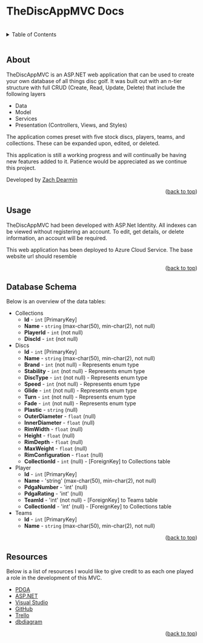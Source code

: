 <!-- HEADER -->
# TheDiscAppMVC Docs

<br/>
<!-- TABLE OF CONTENTS -->
<details>
  <summary>Table of Contents</summary>
  <ol>
    <li><a href="#setup">About</a></li>
    <li><a href="#usage">Usage</a></li>
    <li><a href="#database-schema">Database Schema</a></li>
    <li>
        <a href="#schemas">Schemas</a>
        <ul>
            <li><a href="#collections">Collections</a></li>
            <li><a href="#discs">Discs</a></li>
            <li><a href="#players">Players</a></li>
            <li><a href="#teams">Teams</a></li>
        </ul>
    </li>
    <li><a href="#resources">Resources</a></li>
  </ol>
</details>
<br/>

<!-- ABOUT -->
## About
TheDiscAppMVC is an ASP.NET web application that can be used to create your own database of all things disc golf. It was built out with an n-tier structure with full CRUD (Create, Read, Update, Delete) that include the following layers

 - Data
 - Model
 - Services 
 - Presentation (Controllers, Views, and Styles)
 
The application comes preset with five stock discs, players, teams, and collections. These can be expanded upon, edited, or deleted.

This application is still a working progress and will continually be having new features added to it. Patience would be appreciated as we continue this project.

Developed by [Zach Dearmin](https://github.com/zdearmin)

<p align="right">(<a href="#top">back to top</a>)</p>

<!-- USAGE -->
## Usage
TheDiscAppMVC had been developed with ASP.Net Identity. All indexes can be viewed without registering an account. To edit, get details, or delete information, an account will be required.

This web application has been deployed to Azure Cloud Service. The base website url should resemble 
<p align="right">(<a href="#top">back to top</a>)</p>

<!-- DATABASE SCHEMA -->
## Database Schema
Below is an overview of the data tables:
- Collections
    - **Id** - `int` [PrimaryKey]
    - **Name** - `string` (max-char(50), min-char(2), not null)
    - **PlayerId** - `int` (not null)
    - **DiscId** - `int` (not null)
- Discs
    - **Id** - `int` [PrimaryKey]
    - **Name** - `string` (max-char(50), min-char(2), not null)
    - **Brand** - `int` (not null) - Represents enum type
    - **Stability** - `int` (not null) - Represents enum type
    - **DiscType** - `int` (not null) - Represents enum type
    - **Speed** - `int` (not null) - Represents enum type
    - **Glide** - `int` (not null) - Represents enum type
    - **Turn** - `int` (not null) - Represents enum type
    - **Fade** - `int` (not null) - Represents enum type
    - **Plastic** - `string` (null)
    - **OuterDiameter** - `float` (null)
    - **InnerDiameter** - `float` (null)
    - **RimWidth** - `float` (null)
    - **Height** - `float` (null)
    - **RimDepth** - `float` (null)
    - **MaxWeight** - `float` (null)
    - **RimConfiguration** - `float` (null)
    - **CollectionId** - `int` (null) - [ForeignKey] to Collections table
- Player
    - **Id** - `int` [PrimaryKey]
    - **Name** - 'string' (max-char(50), min-char(2), not null)
    - **PdgaNumber** - 'int' (null)
    - **PdgaRating** - 'int' (null)
    - **TeamId** - 'int' (not null) - [ForeignKey] to Teams table
    - **CollectionId** - 'int' (null) - [ForeignKey] to Collections table
- Teams
    - **Id** - `int` [PrimaryKey]
    - **Name** - `string` (max-char(50), min-char(2), not null)

<p align="right">(<a href="#top">back to top</a>)</p>

<!-- RESOURCES -->
## Resources
Below is a list of resources I would like to give credit to as each one played a role in the development of this MVC.
- [PDGA](https://www.pdga.com/)
- [ASP.NET](https://docs.microsoft.com/en-us/aspnet/core/?view=aspnetcore-6.0)
- [Visual Studio](https://visualstudio.microsoft.com/vs/)
- [GitHub](https://github.com/)
- [Trello](https://trello.com/)
- [dbdiagram](https://dbdiagram.io/home)
<p align="right">(<a href="#top">back to top</a>)</p>